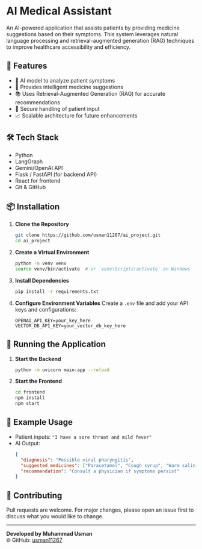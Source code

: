 # AI Medical Assistant

An AI-powered application that assists patients by providing medicine suggestions based on their symptoms. This system leverages natural language processing and retrieval-augmented generation (RAG) techniques to improve healthcare accessibility and efficiency.

## 🚀 Features

- 🤖 AI model to analyze patient symptoms
- 💊 Provides intelligent medicine suggestions
- 📚 Uses Retrieval-Augmented Generation (RAG) for accurate recommendations
- 🔐 Secure handling of patient input
- 📈 Scalable architecture for future enhancements

## 🛠️ Tech Stack

- Python
- LangGraph
- Gemini/OpenAI API
- Flask / FastAPI (for backend API)
- React for frontend
- Git & GitHub

## 📦 Installation

1. **Clone the Repository**
   ```bash
   git clone https://github.com/usman11267/ai_project.git
   cd ai_project
   ```

2. **Create a Virtual Environment**
   ```bash
   python -m venv venv
   source venv/bin/activate  # or `venv\Scripts\activate` on Windows
   ```

3. **Install Dependencies**
   ```bash
   pip install -r requirements.txt
   ```

4. **Configure Environment Variables**
   Create a `.env` file and add your API keys and configurations:
   ```
   OPENAI_API_KEY=your_key_here
   VECTOR_DB_API_KEY=your_vector_db_key_here
   ```

## 🚀 Running the Application

1. **Start the Backend**
   ```bash
   python -m uvicorn main:app --reload
   ```

2. **Start the Frontend**
   ```bash
   cd frontend
   npm install
   npm start
   ```

## 🧪 Example Usage

- Patient inputs: `"I have a sore throat and mild fever"`
- AI Output: 
  ```json
  {
    "diagnosis": "Possible viral pharyngitis",
    "suggested_medicines": ["Paracetamol", "Cough syrup", "Warm saline gargles"],
    "recommendation": "Consult a physician if symptoms persist"
  }
  ```

## 🤝 Contributing
Pull requests are welcome. For major changes, please open an issue first to discuss what you would like to change.

---

**Developed by Muhammad Usman**   
🌐 GitHub: [usman11267](https://github.com/usman11267)
